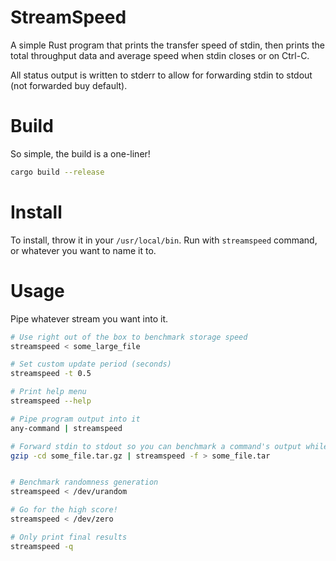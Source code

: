 # StreamSpeed

A simple Rust program that prints the transfer speed of stdin, then prints the total throughput data and average speed when stdin closes or on Ctrl-C.

All status output is written to stderr to allow for forwarding stdin to stdout (not forwarded buy default).

# Build
So simple, the build is a one-liner!

```bash
cargo build --release
```

# Install
To install, throw it in your `/usr/local/bin`. Run with `streamspeed` command, or whatever you want to name it to.

# Usage
Pipe whatever stream you want into it.
```bash
# Use right out of the box to benchmark storage speed
streamspeed < some_large_file

# Set custom update period (seconds)
streamspeed -t 0.5

# Print help menu
streamspeed --help

# Pipe program output into it
any-command | streamspeed

# Forward stdin to stdout so you can benchmark a command's output while writing data
gzip -cd some_file.tar.gz | streamspeed -f > some_file.tar


# Benchmark randomness generation
streamspeed < /dev/urandom

# Go for the high score!
streamspeed < /dev/zero

# Only print final results
streamspeed -q
```
